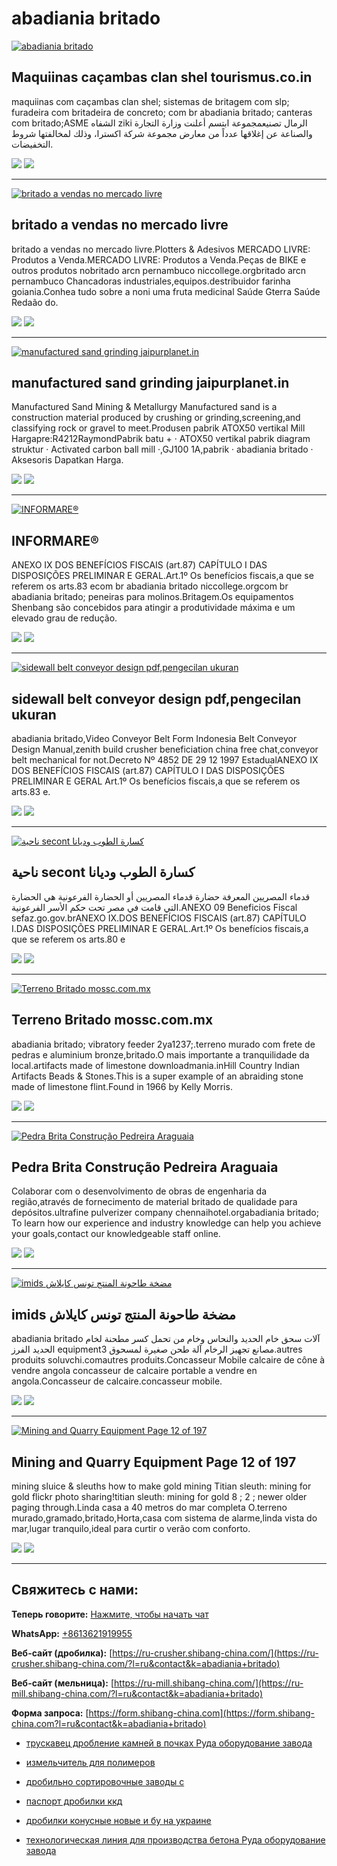 # abadiania britado

<a href="https://swt.shibang-china.com/?l=ru&img&k=abadiania+britado" target="_blank">![abadiania britado](http://static.shibang-china.com/all-800x300/149.jpg)</a>

## Maquiinas caçambas clan shel tourismus.co.in
maquiinas com caçambas clan shel; sistemas de britagem com slp; furadeira com britadeira de concreto; com br abadiania britado; canteras com britado;ASME الشفاه ziki الرمال تصنيعمجموعة ابتسم أعلنت وزارة التجارة والصناعة عن إغلاقها عدداً من معارض مجموعة شركة اكسترا، وذلك لمخالفتها شروط التخفيضات.


<a href="https://whatsapp.shibangsoft.com/WhatsApp.php" target="_blank" title="WhatsApp">![](http://static.shibang-china.com/icon/whatsapp.png)</a> <a href="https://swt.shibang-china.com/?l=ru&icon&k=abadiania+britado" target="_blank">![](http://static.shibang-china.com/icon/chat-ru.png)</a>

---

<a href="https://swt.shibang-china.com/?l=ru&img&k=abadiania+britado" target="_blank">![britado a vendas no mercado livre](http://static.shibang-china.com/all-800x300/1246.jpg)</a>

## britado a vendas no mercado livre
britado a vendas no mercado livre.Plotters & Adesivos MERCADO LIVRE: Produtos a Venda.MERCADO LIVRE: Produtos a Venda.Peças de BIKE e outros produtos nobritado arcn pernambuco niccollege.orgbritado arcn pernambuco Chancadoras industriales,equipos.destribuidor farinha goiania.Conhea tudo sobre a noni uma fruta medicinal Saúde Gterra Saúde Redaão do.


<a href="https://whatsapp.shibangsoft.com/WhatsApp.php" target="_blank" title="WhatsApp">![](http://static.shibang-china.com/icon/whatsapp.png)</a> <a href="https://swt.shibang-china.com/?l=ru&icon&k=abadiania+britado" target="_blank">![](http://static.shibang-china.com/icon/chat-ru.png)</a>

---

<a href="https://swt.shibang-china.com/?l=ru&img&k=abadiania+britado" target="_blank">![manufactured sand grinding jaipurplanet.in](http://static.shibang-china.com/all-800x300/938.jpg)</a>

## manufactured sand grinding jaipurplanet.in
Manufactured Sand Mining & Metallurgy Manufactured sand is a construction material produced by crushing or grinding,screening,and classifying rock or gravel to meet.Produsen pabrik ATOX50 vertikal Mill Hargapre:R4212RaymondPabrik batu + · ATOX50 vertikal pabrik diagram struktur · Activated carbon ball mill ·,GJ100 1A,pabrik · abadiania britado · Aksesoris Dapatkan Harga.


<a href="https://whatsapp.shibangsoft.com/WhatsApp.php" target="_blank" title="WhatsApp">![](http://static.shibang-china.com/icon/whatsapp.png)</a> <a href="https://swt.shibang-china.com/?l=ru&icon&k=abadiania+britado" target="_blank">![](http://static.shibang-china.com/icon/chat-ru.png)</a>

---

<a href="https://swt.shibang-china.com/?l=ru&img&k=abadiania+britado" target="_blank">![INFORMARE®](http://static.shibang-china.com/all-800x300/1113.jpg)</a>

## INFORMARE®
ANEXO IX DOS BENEFÍCIOS FISCAIS (art.87) CAPÍTULO I DAS DISPOSIÇÕES PRELIMINAR E GERAL.Art.1º Os benefícios fiscais,a que se referem os arts.83 ecom br abadiania britado niccollege.orgcom br abadiania britado; peneiras para molinos.Britagem.Os equipamentos Shenbang são concebidos para atingir a produtividade máxima e um elevado grau de redução.


<a href="https://whatsapp.shibangsoft.com/WhatsApp.php" target="_blank" title="WhatsApp">![](http://static.shibang-china.com/icon/whatsapp.png)</a> <a href="https://swt.shibang-china.com/?l=ru&icon&k=abadiania+britado" target="_blank">![](http://static.shibang-china.com/icon/chat-ru.png)</a>

---

<a href="https://swt.shibang-china.com/?l=ru&img&k=abadiania+britado" target="_blank">![sidewall belt conveyor design pdf,pengecilan ukuran](http://static.shibang-china.com/all-800x300/126.jpg)</a>

## sidewall belt conveyor design pdf,pengecilan ukuran
abadiania britado,Video Conveyor Belt Form Indonesia Belt Conveyor Design Manual,zenith build crusher beneficiation china free chat,conveyor belt mechanical for not.Decreto Nº 4852 DE 29 12 1997 EstadualANEXO IX DOS BENEFÍCIOS FISCAIS (art.87) CAPÍTULO I DAS DISPOSIÇÕES PRELIMINAR E GERAL Art.1º Os benefícios fiscais,a que se referem os arts.83 e.


<a href="https://whatsapp.shibangsoft.com/WhatsApp.php" target="_blank" title="WhatsApp">![](http://static.shibang-china.com/icon/whatsapp.png)</a> <a href="https://swt.shibang-china.com/?l=ru&icon&k=abadiania+britado" target="_blank">![](http://static.shibang-china.com/icon/chat-ru.png)</a>

---

<a href="https://swt.shibang-china.com/?l=ru&img&k=abadiania+britado" target="_blank">![ناحية secont كسارة الطوب وديانا](http://static.shibang-china.com/all-800x300/453.jpg)</a>

## ناحية secont كسارة الطوب وديانا
قدماء المصريين المعرفة حضارة قدماء المصريين أو الحضارة الفرعونية هي الحضارة التي قامت في مصر تحت حكم الأسر الفرعونية.ANEXO 09 Beneficios Fiscal sefaz.go.gov.brANEXO IX.DOS BENEFÍCIOS FISCAIS (art.87) CAPÍTULO I.DAS DISPOSIÇÕES PRELIMINAR E GERAL.Art.1º Os benefícios fiscais,a que se referem os arts.80 e


<a href="https://whatsapp.shibangsoft.com/WhatsApp.php" target="_blank" title="WhatsApp">![](http://static.shibang-china.com/icon/whatsapp.png)</a> <a href="https://swt.shibang-china.com/?l=ru&icon&k=abadiania+britado" target="_blank">![](http://static.shibang-china.com/icon/chat-ru.png)</a>

---

<a href="https://swt.shibang-china.com/?l=ru&img&k=abadiania+britado" target="_blank">![Terreno Britado mossc.com.mx](http://static.shibang-china.com/all-800x300/1394.jpg)</a>

## Terreno Britado mossc.com.mx
abadiania britado; vibratory feeder 2ya1237;.terreno murado com frete de pedras e aluminium bronze,britado.O mais importante a tranquilidade da local.artifacts made of limestone downloadmania.inHill Country Indian Artifacts Beads &amp; Stones.This is a super example of an abraiding stone made of limestone flint.Found in 1966 by Kelly Morris.


<a href="https://whatsapp.shibangsoft.com/WhatsApp.php" target="_blank" title="WhatsApp">![](http://static.shibang-china.com/icon/whatsapp.png)</a> <a href="https://swt.shibang-china.com/?l=ru&icon&k=abadiania+britado" target="_blank">![](http://static.shibang-china.com/icon/chat-ru.png)</a>

---

<a href="https://swt.shibang-china.com/?l=ru&img&k=abadiania+britado" target="_blank">![Pedra Brita Construção Pedreira Araguaia](http://static.shibang-china.com/all-800x300/987.jpg)</a>

## Pedra Brita Construção Pedreira Araguaia
Colaborar com o desenvolvimento de obras de engenharia da região,através de fornecimento de material britado de qualidade para depósitos.ultrafine pulverizer company chennaihotel.orgabadiania britado; To learn how our experience and industry knowledge can help you achieve your goals,contact our knowledgeable staff online.


<a href="https://whatsapp.shibangsoft.com/WhatsApp.php" target="_blank" title="WhatsApp">![](http://static.shibang-china.com/icon/whatsapp.png)</a> <a href="https://swt.shibang-china.com/?l=ru&icon&k=abadiania+britado" target="_blank">![](http://static.shibang-china.com/icon/chat-ru.png)</a>

---

<a href="https://swt.shibang-china.com/?l=ru&img&k=abadiania+britado" target="_blank">![imids مضخة طاحونة المنتج تونس كايلاش](http://static.shibang-china.com/all-800x300/644.jpg)</a>

## imids مضخة طاحونة المنتج تونس كايلاش
abadiania britado آلات سحق خام الحديد والنحاس وخام من تحمل كسر مطحنة لخام الحديد الفرز equipment3 مصانع تجهيز الرخام آلة طحن صغيرة لمسحوق.autres produits soluvchi.comautres produits.Concasseur Mobile calcaire de cône à vendre angola concasseur de calcaire portable a vendre en angola.Concasseur de calcaire.concasseur mobile.


<a href="https://whatsapp.shibangsoft.com/WhatsApp.php" target="_blank" title="WhatsApp">![](http://static.shibang-china.com/icon/whatsapp.png)</a> <a href="https://swt.shibang-china.com/?l=ru&icon&k=abadiania+britado" target="_blank">![](http://static.shibang-china.com/icon/chat-ru.png)</a>

---

<a href="https://swt.shibang-china.com/?l=ru&img&k=abadiania+britado" target="_blank">![Mining and Quarry Equipment Page 12 of 197](http://static.shibang-china.com/all-800x300/728.jpg)</a>

## Mining and Quarry Equipment Page 12 of 197
mining sluice & sleuths how to make gold mining Titian sleuth: mining for gold flickr photo sharing!titian sleuth: mining for gold 8 ; 2 ; newer older paging through.Linda casa a 40 metros do mar completa O.terreno murado,gramado,britado,Horta,casa com sistema de alarme,linda vista do mar,lugar tranquilo,ideal para curtir o verão com conforto.


<a href="https://whatsapp.shibangsoft.com/WhatsApp.php" target="_blank" title="WhatsApp">![](http://static.shibang-china.com/icon/whatsapp.png)</a> <a href="https://swt.shibang-china.com/?l=ru&icon&k=abadiania+britado" target="_blank">![](http://static.shibang-china.com/icon/chat-ru.png)</a>

---
## Свяжитесь с нами:

**Теперь говорите:** [Нажмите, чтобы начать чат](https://swt.shibang-china.com?l=ru&contact&k=abadiania+britado)

**WhatsApp:**  [+8613621919955](https://whatsapp.shibangsoft.com/WhatsApp.php)

**Веб-сайт (дробилка):** [https://ru-crusher.shibang-china.com/](https://ru-crusher.shibang-china.com/?l=ru&contact&k=abadiania+britado)

**Веб-сайт (мельница):** [https://ru-mill.shibang-china.com/](https://ru-mill.shibang-china.com/?l=ru&contact&k=abadiania+britado)

**Форма запроса:** [https://form.shibang-china.com](https://form.shibang-china.com?l=ru&contact&k=abadiania+britado)

* [трускавец дробление камней в почках Руда оборудование завода](../98/%D1%82%D1%80%D1%83%D1%81%D0%BA%D0%B0%D0%B2%D0%B5%D1%86%20%D0%B4%D1%80%D0%BE%D0%B1%D0%BB%D0%B5%D0%BD%D0%B8%D0%B5%20%D0%BA%D0%B0%D0%BC%D0%BD%D0%B5%D0%B9%20%D0%B2%20%D0%BF%D0%BE%D1%87%D0%BA%D0%B0%D1%85%20%D0%A0%D1%83%D0%B4%D0%B0%20%D0%BE%D0%B1%D0%BE%D1%80%D1%83%D0%B4%D0%BE%D0%B2%D0%B0%D0%BD%D0%B8%D0%B5%20%D0%B7%D0%B0%D0%B2%D0%BE%D0%B4%D0%B0.md)

* [измельчитель для полимеров](../93/%D0%B8%D0%B7%D0%BC%D0%B5%D0%BB%D1%8C%D1%87%D0%B8%D1%82%D0%B5%D0%BB%D1%8C%20%D0%B4%D0%BB%D1%8F%20%D0%BF%D0%BE%D0%BB%D0%B8%D0%BC%D0%B5%D1%80%D0%BE%D0%B2.md)

* [дробильно сортировочные заводы с](../105/%D0%B4%D1%80%D0%BE%D0%B1%D0%B8%D0%BB%D1%8C%D0%BD%D0%BE%20%D1%81%D0%BE%D1%80%D1%82%D0%B8%D1%80%D0%BE%D0%B2%D0%BE%D1%87%D0%BD%D1%8B%D0%B5%20%D0%B7%D0%B0%D0%B2%D0%BE%D0%B4%D1%8B%20%D1%81.md)

* [паспорт дробилки ккд](../94/%D0%BF%D0%B0%D1%81%D0%BF%D0%BE%D1%80%D1%82%20%D0%B4%D1%80%D0%BE%D0%B1%D0%B8%D0%BB%D0%BA%D0%B8%20%D0%BA%D0%BA%D0%B4.md)

* [дробилки конусные новые и бу на украине](../93/%D0%B4%D1%80%D0%BE%D0%B1%D0%B8%D0%BB%D0%BA%D0%B8%20%D0%BA%D0%BE%D0%BD%D1%83%D1%81%D0%BD%D1%8B%D0%B5%20%D0%BD%D0%BE%D0%B2%D1%8B%D0%B5%20%D0%B8%20%D0%B1%D1%83%20%D0%BD%D0%B0%20%D1%83%D0%BA%D1%80%D0%B0%D0%B8%D0%BD%D0%B5.md)

* [технологическая линия для производства бетона Руда оборудование завода](../101/%D1%82%D0%B5%D1%85%D0%BD%D0%BE%D0%BB%D0%BE%D0%B3%D0%B8%D1%87%D0%B5%D1%81%D0%BA%D0%B0%D1%8F%20%D0%BB%D0%B8%D0%BD%D0%B8%D1%8F%20%D0%B4%D0%BB%D1%8F%20%D0%BF%D1%80%D0%BE%D0%B8%D0%B7%D0%B2%D0%BE%D0%B4%D1%81%D1%82%D0%B2%D0%B0%20%D0%B1%D0%B5%D1%82%D0%BE%D0%BD%D0%B0%20%D0%A0%D1%83%D0%B4%D0%B0%20%D0%BE%D0%B1%D0%BE%D1%80%D1%83%D0%B4%D0%BE%D0%B2%D0%B0%D0%BD%D0%B8%D0%B5%20%D0%B7%D0%B0%D0%B2%D0%BE%D0%B4%D0%B0.md)